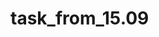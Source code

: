 # task_from_15.09
<?php
$userName = 'Юлия Трофимова' ;
$userAge = '37 лет' ;
$userMail = 'juvl22@yandex.ru' ;
$userAdress = 'Новосибирск' ;
?>
